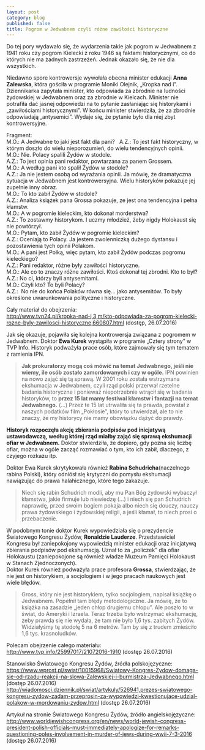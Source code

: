 ```yaml
---
layout: post
category: blog
published: false
title: Pogrom w Jedwabnem czyli różne zawiłości historyczne
---
```

Do tej pory wydawało się, że wydarzenia takie jak pogrom w Jedwabnem z 1941 roku czy pogrom Kielecki z roku 1946 są faktami historycznymi, co do których nie ma żadnych zastrzeżeń. Jednak okazało się, że nie dla wszystkich. 
<!--more-->         
Niedawno spore kontrowersje wywołała obecna minister edukacji **Anna Zalewska**, która gościła w programie Moniki Olejnik, „Kropka nad i”.       
Dziennikarka zapytała minister, kto odpowiada za zbrodnie na ludności żydowskiej w Jedwabnem oraz za zbrodnie w Kielcach. Minister nie potrafiła dać jasnej odpowiedzi na to pytanie zasłaniając się historykami i „zawiłościami historycznymi”. W końcu minister stwierdziła, że za zbrodnie odpowiadają „antysemici”. Wydaje się, że pytanie było dla niej zbyt kontrowersyjne.       

Fragment:      
M.O.: A Jedwabne to jaki jest fakt dla pani?       
A.Z.: To jest fakt historyczny, w którym doszło do wielu nieporozumień, do wielu tendencyjnych opinii.      
M.O.: Nie. Polacy spalili Żydów w stodole.      
A.Z.: To jest opinia pani redaktor, powtarzana za panem Grossem.       
M.O.: A według pani kto spalił Żydów w stodole?      
A.Z.: Ja nie jestem osobą od wyrażania opinii. Ja mówię, że dramatyczna sytuacja w Jedwabnem jest kontrowersyjna. Wielu historyków pokazuje jej zupełnie inny obraz.        
M.O.: To kto zabił Żydów w stodole?        
A.Z.: Analiza książek pana Grossa pokazuje, ze jest ona tendencyjna i pełna kłamstw.       
M.O.: A w pogromie kieleckim, kto dokonał morderstwa?       
A.Z.: To zostawmy historykom. I uczmy młodzież, żeby nigdy Holokaust się nie powtórzył.       
M.O.: Pytam, kto zabił Żydów w pogromie kieleckim?       
A.Z.: Oceniają to Polacy. Ja jestem zwolenniczką dużego dystansu i pozostawienia tych opinii Polakom.        
M.O.: A pani jest Polką, więc pytam, kto zabił Żydów podczas pogromu kieleckiego?        
A.Z.: Pani redaktor, różne były zawiłości historyczne.       
M.O.: Ale co to znaczy różne zawiłości. Ktoś dokonał tej zbrodni. Kto to był?        
A.Z.: No ci, którzy byli antysemitami.      
M.O.: Czyli kto? To byli Polacy?        
A.Z.:  No nie do końca Polaków równa się... jako antysemitów. To były określone uwarunkowania polityczne i historyczne.       

Cały materiał do obejrzenia:          
http://www.tvn24.pl/kropka-nad-i,3,m/kto-odpowiada-za-pogrom-kielecki-rozne-byly-zawilosci-historyczne,660807.html (dostęp, 26.07.2016)

Jak się okazuje, pojawiła się kolejna kontrowersja związana z pogromem w Jedwabnem. Doktor **Ewa Kurek** wystąpiła w programie „Cztery strony” w TVP Info. Historyk podważyła prace osób, które zajmowały się tym tematem z  ramienia IPN.  

> **Jak prokuratorzy mogą coś mówić na temat Jedwabnego, jeśli nie wiemy, ile osób zostało zamordowanych i czy w ogóle.** IPN powinien na nowo zająć się tą sprawą. W 2001 roku została wstrzymana ekshumacja w Jedwabnem, czyli rząd polski przerwał rzetelne badania historyczne i ponieważ niepotrzebnie wtrącił się w badania historyków, to **przez 15 lat mamy festiwal kłamstw i fantazji na temat Jedwabnego.** (…) Przez te 15 lat utrwaliła się ta prawda, powstał z naszych podatków film „Pokłosie”, który to utwierdzał, ale to nie znaczy, że my historycy nie mamy obowiązku dążyć do prawdy.       

**Historyk rozpoczęła akcję zbierania podpisów pod inicjatywą ustawodawczą, według której rząd miałby zająć się sprawą ekshumacji ofiar w Jedwabnem.** Doktor stwierdziła, że dopiero, gdy pozna się liczbę ofiar, można w ogóle zacząć rozmawiać o tym, kto ich zabił, dlaczego, z czyjego rozkazu itp.         

Doktor Ewa Kurek skrytykowała również **Rabina Schudricha**(naczelnego rabina Polski), który odniósł się krytyczni do pomysłu ekshumacji nawiązując do prawa halahicznego, które tego zakazuje.        

> Niech się rabin Schudrich modli, aby mu Pan Bóg żydowski wybaczył kłamstwa, jakie firmuje lub niewiedzę (…) i niech się pan Schudrich naprawdę, przed swoim bogiem pokaja albo niech się douczy, nauczy prawa żydowskiego i żydowskiej religii, a jeśli kłamał, to niech prosi o przebaczenie.

W podobnym tonie doktor Kurek wypowiedziała się o prezydencie Światowego Kongresu Żydów, **Ronaldzie Lauderze**. Przedstawiciel Kongresu był zaniepokojony wypowiedzią minister edukacji oraz inicjatywą zbierania podpisów pod ekshumacją. Uznał to za „policzek” dla ofiar Holokaustu (zaniepokojone są również władze Muzeum Pamięci Holokaust w Stanach Zjednoczonych).        
Doktor Kurek również podważyła prace profesora **Grossa**, stwierdzając, że nie jest on historykiem, a socjologiem i w jego pracach naukowych jest wiele błędów.      

> Gross, który nie jest historykiem, tylko socjologiem, napisał książkę o Jedwabnem. Popełnił tam błędy metodologiczne. Ja mówię, że to książka na zasadzie „jeden chłop drugiemu chłopu”. Ale poszło to w świat, do Ameryki i Izraela. Teraz trzeba było wstrzymać ekshumację, żeby prawda się nie wydała, że tam nie było 1,6 tys. zabitych Żydów. Widziałyśmy tę stodołę 5 na 6 metrów. Tam by się z trudem zmieściło 1,6 tys. krasnoludków.

Polecam obejrzenie całego materiału:       
http://www.tvp.info/25997017/21072016-1910 (dostęp 26.07.2016)         

Stanowisko Światowego Kongresu Żydów, źródła polskojęzyczne:         
https://www.wprost.pl/swiat/10015968/Swiatowy-Kongres-Zydow-domaga-sie-od-rzadu-reakcji-na-slowa-Zalewskiej-i-burmistrza-Jedwabnego.html (dostęp 26.07.2016)          
http://wiadomosci.dziennik.pl/swiat/artykuly/526941,prezes-swiatowego-kongresu-zydow-zadam-przeprosin-za-wypowiedzi-kwestionujace-udzial-polakow-w-mordowaniu-zydow.html (dostęp 26.07.2016)        

Artykuł na stronie Światowego Kongresu Żydów, źródło angielskojęzyczne:           
http://www.worldjewishcongress.org/en/news/world-jewish-congress-president-polish-officials-must-immediately-apologize-for-remarks-questioning-poles-involvement-in-murder-of-jews-during-wwii-7-3-2016 (dostęp 26.07.2016)



